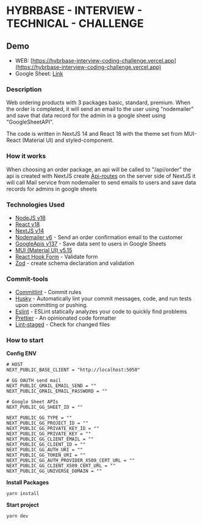 # HYBRBASE - INTERVIEW - TECHNICAL - CHALLENGE

## Demo

- WEB: [https://hybrbase-interview-coding-challenge.vercel.app](https://hybrbase-interview-coding-challenge.vercel.app)
- Google Sheet: [Link](https://docs.google.com/spreadsheets/d/1e1Xzm_i1yTutdFS-oEaMW_J7bhWKaUn_1ljOqVN4Kqk/edit?usp=sharing)

### Description

Web ordering products with 3 packages basic, standard, premium. When the order is completed, it will send an email to the user using "nodemailer" and save that data record for the admin in a google sheet using "GoogleSheetAPI".

The code is written in NextJS 14 and React 18 with the theme set from MUI-React (Material UI) and styled-component.

### How it works

When choosing an order package, an api will be called to "/api/order" the api is created with NextJS create [Api-routes](https://nextjs.org/docs/pages/building-your-application/routing/api-routes) on the server side of NextJS it will call
Mail service from nodemailer to send emails to users and save data records for admins in google sheets

### Technologies Used

- [NodeJS v18](https://nodejs.org/en)
- [React v18](https://react.dev)
- [NextJS v14](https://nextjs.org)
- [Nodemailer v6](https://www.npmjs.com/package/nodemailer) - Send an order confirmation email to the customer
- [GoogleApis v137](https://www.npmjs.com/package/googleapis) - Save data sent to users in Google Sheets
- [MUI (Material UI) v5.15](https://mui.com)
- [React Hook Form](https://react-hook-form.com) - Validate form
- [Zod](https://zod.dev) - create schema declaration and validation

### Commit-tools

- [Commitlint]() - Commit rules
- [Husky]() - Automatically lint your commit messages, code, and run tests upon committing or pushing.
- [Eslint]() - ESLint statically analyzes your code to quickly find problems
- [Prettier]() - An opinionated code formatter
- [Lint-staged]() - Check for changed files

### How to start

**Config ENV**

```shell
# HOST
NEXT_PUBLIC_BASE_CLIENT = "http://localhost:5050"

# GG OAUTH send mail
NEXT_PUBLIC_GMAIL_EMAIL_SEND = ""
NEXT_PUBLIC_GMAIL_EMAIL_PASSWORD = ""

# Google Sheet APIs
NEXT_PUBLIC_GG_SHEET_ID = ""

NEXT_PUBLIC_GG_TYPE = ""
NEXT_PUBLIC_GG_PROJECT_ID = ""
NEXT_PUBLIC_GG_PRIVATE_KEY_ID = ""
NEXT_PUBLIC_GG_PRIVATE_KEY = ""
NEXT_PUBLIC_GG_CLIENT_EMAIL = ""
NEXT_PUBLIC_GG_CLIENT_ID = ""
NEXT_PUBLIC_GG_AUTH_URI = ""
NEXT_PUBLIC_GG_TOKEN_URI = ""
NEXT_PUBLIC_GG_AUTH_PROVIDER_X509_CERT_URL = ""
NEXT_PUBLIC_GG_CLIENT_X509_CERT_URL = ""
NEXT_PUBLIC_GG_UNIVERSE_DOMAIN = ""
```

**Install Packages**

```shell
yarn install
```

**Start project**

```shell
yarn dev
```
